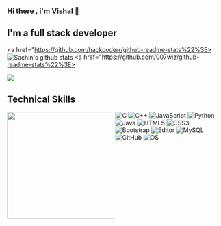 ### Hi there , i'm Vishal 👋
## I'm a full stack developer
<!--
**007wiz/007wiz** is a ✨ _special_ ✨ repository because its `README.md` (this file) appears on your GitHub profile.

Here are some ideas to get you started:

- 🔭 I’m currently working on Dynamic Website & Python Automation.
- 🌱 I’m currently learning Python, PHP.
- 👯 I’m looking to collaborate on Projects.
- 🤔 I’m looking for help with learning.
- 💬 Ask me about nothing . Im still learning.
- 📫 How to reach me: by email
- ⚡ Fun fact: Logic is same, only syntax is different.
--> 
 


<a href="https://github.com/hackcoderr/github-readme-stats%22%3E>
  <img align="center" src="https://github-readme-stats.anuraghazra1.vercel.app/api?username=007wiz&show_icons=true&include_all_commits=true&theme=radical" alt="Sachin's github stats" />
</a>
<a href="https://github.com/007wiz/github-readme-stats%22%3E>
 
  <img align="center" src="https://github-readme-stats.anuraghazra1.vercel.app/api/top-langs/?username=007wiz&layout=compact&theme=radical" />
</a>

## Technical Skills  
<img align='left' src='https://media.giphy.com/media/SWoSkN6DxTszqIKEqv/giphy.gif' width='250"'>

![C](https://img.shields.io/badge/-C-000?&logo=C)
![C++](https://img.shields.io/badge/-C++-00599C?style=flat-square&logo=c)
![JavaScript](https://img.shields.io/badge/-JavaScript-black?style=flat-square&logo=javascript)
![Python](https://img.shields.io/badge/-Python-black?style=flat-square&logo=Python)
![Java](https://img.shields.io/badge/-java-E34A86?style=flat-square&logo=java)
![HTML5](https://img.shields.io/badge/-HTML5-E34F26?style=flat-square&logo=html5&logoColor=white)
![CSS3](https://img.shields.io/badge/-CSS3-1572B6?style=flat-square&logo=css3)
![Bootstrap](https://img.shields.io/badge/-Bootstrap-563D7C?style=flat-square&logo=bootstrap)
![Editor](https://img.shields.io/badge/Editor-VSCode-blue?style=flat-square&logo=visual-studio-code&logoColor=white)
![MySQL](https://img.shields.io/badge/-MySQL-black?style=flat-square&logo=mysql)
![GitHub](https://img.shields.io/badge/-GitHub-181717?style=flat-square&logo=github)
![OS](https://img.shields.io/badge/OS-Linux-informational?style=flat-square&logo=linux&logoColor=white)

